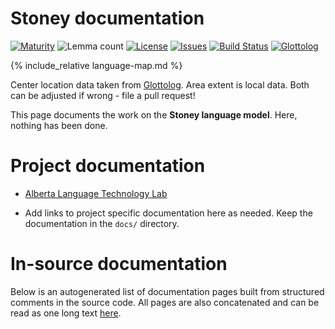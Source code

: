 # Stoney documentation

<div class="twocolumn map" markdown="1">

[![Maturity](https://img.shields.io/endpoint?url=https%3A%2F%2Fraw.githubusercontent.com%2Fgiellalt%2Flang-sto%2Fgh-pages%2Fmaturity.json)](https://giellalt.github.io/MaturityClassification.html)
![Lemma count](https://img.shields.io/endpoint?url=https%3A%2F%2Fraw.githubusercontent.com%2Fgiellalt%2Flang-sto%2Fgh-pages%2Flemmacount.json)
[![License](https://img.shields.io/github/license/giellalt/lang-sto)](https://github.com/giellalt/lang-sto/blob/main/LICENSE)
[![Issues](https://img.shields.io/github/issues/giellalt/lang-sto)](https://github.com/giellalt/lang-sto/issues)
[![Build Status](https://builds.giellalt.org/api/badge/lang-sto?label=CI)](https://builds.giellalt.org/pipelines/lang-sto/builds/latest)
[![Glottolog](https://img.shields.io/badge/Glottolog-green)](https://glottolog.org/resource/languoid/id/ston1242)

{% include_relative language-map.md %}

Center location data taken from [Glottolog](https://glottolog.org/). Area extent is local data. Both can be adjusted if wrong - file a pull request!

</div>

This page documents the work on the **Stoney language model**. Here, nothing has been done.

# Project documentation

* [Alberta Language Technology Lab](http://altlab.artsrn.ualberta.ca/)

* Add links to project specific documentation here as needed. Keep the documentation in the `docs/` directory.

# In-source documentation

Below is an autogenerated list of documentation pages built from structured comments in the source code. All pages are also concatenated and can be read as one long text [here](sto.md).
